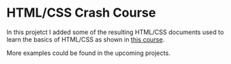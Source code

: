 # HTML/CSS Crash Course

In this projetct I added some of the resulting HTML/CSS documents used to learn the basics of HTML/CSS as shown in [this course](https://scrimba.com/learn/htmlcss).

More examples could be found in the upcoming projects.
